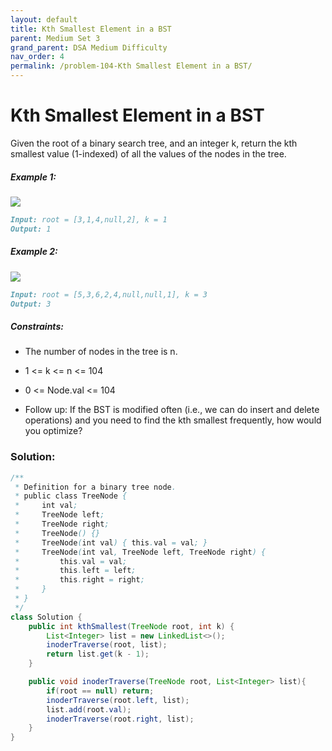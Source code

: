 ```yaml
---
layout: default
title: Kth Smallest Element in a BST
parent: Medium Set 3
grand_parent: DSA Medium Difficulty
nav_order: 4
permalink: /problem-104-Kth Smallest Element in a BST/
---
```

# Kth Smallest Element in a BST
Given the root of a binary search tree, and an integer k, return the kth smallest value (1-indexed) of all the values of the nodes in the tree.

##### Example 1:
![](../../assets/images/ds/kthtree1.jpeg)
```markdown
Input: root = [3,1,4,null,2], k = 1
Output: 1
```
##### Example 2:
![](../../assets/images/ds/kthtree2.jpeg)
```markdown
Input: root = [5,3,6,2,4,null,null,1], k = 3
Output: 3
```
##### Constraints:
* The number of nodes in the tree is n.
* 1 <= k <= n <= 104
* 0 <= Node.val <= 104


* Follow up: If the BST is modified often (i.e., we can do insert and delete operations) and you need to find the kth smallest frequently, how would you optimize?

### Solution:
```java
/**
 * Definition for a binary tree node.
 * public class TreeNode {
 *     int val;
 *     TreeNode left;
 *     TreeNode right;
 *     TreeNode() {}
 *     TreeNode(int val) { this.val = val; }
 *     TreeNode(int val, TreeNode left, TreeNode right) {
 *         this.val = val;
 *         this.left = left;
 *         this.right = right;
 *     }
 * }
 */
class Solution {
    public int kthSmallest(TreeNode root, int k) {
        List<Integer> list = new LinkedList<>();
        inoderTraverse(root, list);
        return list.get(k - 1);
    }

    public void inoderTraverse(TreeNode root, List<Integer> list){
        if(root == null) return;
        inoderTraverse(root.left, list);
        list.add(root.val);
        inoderTraverse(root.right, list);
    }
}
```